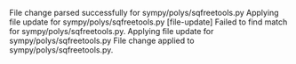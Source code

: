 File change parsed successfully for sympy/polys/sqfreetools.py
Applying file update for sympy/polys/sqfreetools.py
[file-update] Failed to find match for sympy/polys/sqfreetools.py.
Applying file update for sympy/polys/sqfreetools.py
File change applied to sympy/polys/sqfreetools.py.
